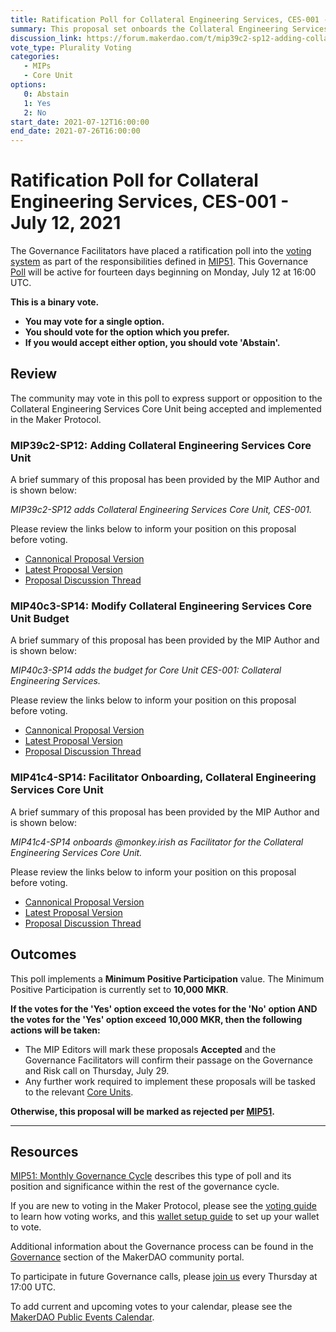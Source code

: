 ```yaml
---
title: Ratification Poll for Collateral Engineering Services, CES-001 - July 12, 2021
summary: This proposal set onboards the Collateral Engineering Services Core Unit, whose mission is to scale the Dai supply and manage the product collateral lifecycle.
discussion_link: https://forum.makerdao.com/t/mip39c2-sp12-adding-collateral-engineering-services-core-unit/8037
vote_type: Plurality Voting
categories:
   - MIPs
   - Core Unit
options:
   0: Abstain
   1: Yes
   2: No
start_date: 2021-07-12T16:00:00
end_date: 2021-07-26T16:00:00
---
```

# Ratification Poll for Collateral Engineering Services, CES-001 - July 12, 2021

The Governance Facilitators have placed a ratification poll into the [voting system](https://vote.makerdao.com/polling) as part of the responsibilities defined in [MIP51](https://mips.makerdao.com/mips/details/MIP51). This Governance [Poll](https://community-development.makerdao.com/en/learn/governance/on-chain-gov) will be active for fourteen days beginning on Monday, July 12 at 16:00 UTC.

**This is a binary vote.** 
- **You may vote for a single option.** 
- **You should vote for the option which you prefer.**
- **If you would accept either option, you should vote 'Abstain'.**

## Review

The community may vote in this poll to express support or opposition to the Collateral Engineering Services Core Unit being accepted and implemented in the Maker Protocol.

### MIP39c2-SP12: Adding Collateral Engineering Services Core Unit

A brief summary of this proposal has been provided by the MIP Author and is shown below:

*MIP39c2-SP12 adds Collateral Engineering Services Core Unit, CES-001.*

Please review the links below to inform your position on this proposal before voting.
* [Cannonical Proposal Version](https://github.com/makerdao/mips/blob/19ebb8ebff144de950fbead4801813f99036c1ce/MIP39/MIP39c2-Subproposals/MIP39c2-SP12.md)
* [Latest Proposal Version](https://mips.makerdao.com/mips/details/MIP39c2SP12)
* [Proposal Discussion Thread](https://forum.makerdao.com/t/mip39c2-sp12-adding-collateral-engineering-services-core-unit/8037)

### MIP40c3-SP14: Modify Collateral Engineering Services Core Unit Budget

A brief summary of this proposal has been provided by the MIP Author and is shown below:

*MIP40c3-SP14 adds the budget for Core Unit CES-001: Collateral Engineering Services.*

Please review the links below to inform your position on this proposal before voting.
* [Cannonical Proposal Version](https://github.com/makerdao/mips/blob/19ebb8ebff144de950fbead4801813f99036c1ce/MIP40/MIP40c3-Subproposals/MIP40c3-SP14.md)
* [Latest Proposal Version](https://mips.makerdao.com/mips/details/MIP40c3SP14)
* [Proposal Discussion Thread](https://forum.makerdao.com/t/mip40c3-sp14-modify-collateral-engineering-services-core-unit-budget/8038)

### MIP41c4-SP14: Facilitator Onboarding, Collateral Engineering Services Core Unit

A brief summary of this proposal has been provided by the MIP Author and is shown below:

*MIP41c4-SP14 onboards @monkey.irish as Facilitator for the Collateral Engineering Services Core Unit.*

Please review the links below to inform your position on this proposal before voting.
* [Cannonical Proposal Version](https://github.com/makerdao/mips/blob/19ebb8ebff144de950fbead4801813f99036c1ce/MIP41/MIP41c4-Subproposals/MIP41c4-SP14.md)
* [Latest Proposal Version](https://mips.makerdao.com/mips/details/MIP41c4SP14)
* [Proposal Discussion Thread](https://forum.makerdao.com/t/mip41c4-sp14-facilitator-onboarding-collateral-engineering-services-core-unit/8039)

## Outcomes

This poll implements a **Minimum Positive Participation** value. The Minimum Positive Participation is currently set to **10,000 MKR**.

**If the votes for the 'Yes' option exceed the votes for the 'No' option AND the votes for the 'Yes' option exceed 10,000 MKR, then the following actions will be taken:**
* The MIP Editors will mark these proposals **Accepted** and the Governance Facilitators will confirm their passage on the Governance and Risk call on Thursday, July 29. 
* Any further work required to implement these proposals will be tasked to the relevant [Core Units](https://mips.makerdao.com/mips/details/MIP38#mip38c2-core-unit-state).

**Otherwise, this proposal will be marked as rejected per [MIP51](https://mips.makerdao.com/mips/details/MIP51#mip51c2-ratification-poll).**

---

## Resources

[MIP51: Monthly Governance Cycle](https://mips.makerdao.com/mips/details/MIP51) describes this type of poll and its position and significance within the rest of the governance cycle.

If you are new to voting in the Maker Protocol, please see the [voting guide](https://community-development.makerdao.com/en/learn/governance/how-voting-works/) to learn how voting works, and this [wallet setup guide](https://community-development.makerdao.com/en/learn/governance/voting-setup/) to set up your wallet to vote.

Additional information about the Governance process can be found in the [Governance](https://community-development.makerdao.com/en/learn/governance) section of the MakerDAO community portal.

To participate in future Governance calls, please [join us](https://github.com/makerdao/community/tree/master/governance/governance-and-risk-meetings) every Thursday at 17:00 UTC.

To add current and upcoming votes to your calendar, please see the [MakerDAO Public Events Calendar](https://calendar.google.com/calendar/embed?src=makerdao.com_3efhm2ghipksegl009ktniomdk%40group.calendar.google.com&ctz=UTC&mode=week&showCalendars=0&showPrint=0).
